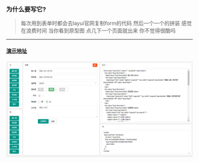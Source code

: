 ### 为什么要写它?
> 每次用到表单时都会去layui官网复制form的代码
然后一个一个的拼装 感觉在浪费时间 
当你看到原型图 点几下一个页面就出来 你不觉得很酷吗
***
#### [演示地址](https://9499574.github.io/layui-form-create/)

![2018-11-21.16.02.04-image.png](https://raw.githubusercontent.com/9499574/markdown/master/img/2018-11-21.16.02.04-image.png)



